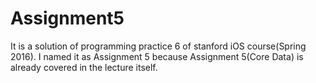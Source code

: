 # Assignment5

It is a solution of programming practice 6 of stanford iOS course(Spring 2016). I named it as Assignment 5 because Assignment 5(Core Data) is already covered in the lecture itself.
